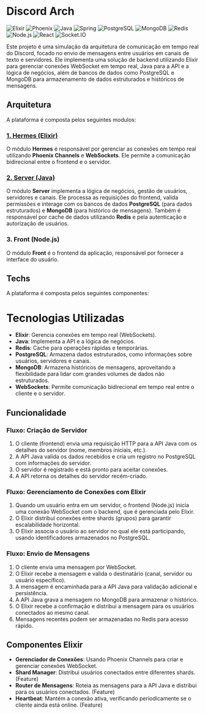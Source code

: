 # Discord Arch

![Elixir](https://img.shields.io/badge/Elixir-4B275F?style=for-the-badge&logo=elixir&logoColor=white)
![Phoenix](https://img.shields.io/badge/Phoenix%20Framework-FD4F00?style=for-the-badge&logo=phoenixframework&logoColor=fff)
![Java](https://img.shields.io/badge/Java-007396?style=for-the-badge&logo=java&logoColor=ffffff)
![Spring](https://img.shields.io/badge/Spring-6DB33F?style=for-the-badge&logo=spring&logoColor=white)
![PostgreSQL](https://img.shields.io/badge/PostgreSQL-4169E1?style=for-the-badge&logo=postgresql&logoColor=ffffff)
![MongoDB](https://img.shields.io/badge/MongoDB-47A248?style=for-the-badge&logo=mongodb&logoColor=ffffff)
![Redis](https://img.shields.io/badge/Redis-D92D2A?style=for-the-badge&logo=redis&logoColor=ffffff)
![Node.js](https://img.shields.io/badge/Node.js-339933?style=for-the-badge&logo=node.js&logoColor=ffffff)
![React](https://img.shields.io/badge/React-61DAFB?style=for-the-badge&logo=react&logoColor=000000)
![Socket.IO](https://img.shields.io/badge/Socket.IO-010001?style=for-the-badge&logo=socket-dot-io&logoColor=ffffff)

Este projeto é uma simulação da arquitetura de comunicação em tempo real do Discord, focado no envio de mensagens entre usuários em canais de texto e servidores. Ele implementa uma solução de backend utilizando Elixir para gerenciar conexões WebSocket em tempo real, Java para a API e a lógica de negócios, além de bancos de dados como PostgreSQL e MongoDB para armazenamento de dados estruturados e históricos de mensagens.

## Arquitetura

A plataforma é composta pelos seguintes modulos:

### [1. Hermes (Elixir)](https://github.com/lucasramallo/discord-arch/tree/main/hermes)

O módulo **Hermes** é responsável por gerenciar as conexões em tempo real utilizando **Phoenix Channels** e **WebSockets**. Ele permite a comunicação bidirecional entre o frontend e o servidor.

### [2. Server (Java)](https://github.com/lucasramallo/discord-arch/tree/main/server)

O módulo **Server** implementa a lógica de negócios, gestão de usuários, servidores e canais. Ele processa as requisições do frontend, valida permissões e interage com os bancos de dados **PostgreSQL** (para dados estruturados) e **MongoDB** (para histórico de mensagens). Também é responsável por cache de dados utilizando **Redis** e pela autenticação e autorização de usuários.

### **3. Front (Node.js)**

O módulo **Front** é o frontend da aplicação, responsável por fornecer a interface do usuário.

## Techs

A plataforma é composta pelos seguintes componentes:

# Tecnologias Utilizadas

- **Elixir**: Gerencia conexões em tempo real (WebSockets).
- **Java**: Implementa a API e a lógica de negócios.
- **Redis**: Cache para operações rápidas e temporárias.
- **PostgreSQL**: Armazena dados estruturados, como informações sobre usuários, servidores e canais.
- **MongoDB**: Armazena históricos de mensagens, aproveitando a flexibilidade para lidar com grandes volumes de dados não estruturados.
- **WebSockets**: Permite comunicação bidirecional em tempo real entre o cliente e o servidor.

## Funcionalidade

### Fluxo: Criação de Servidor

1. O cliente (frontend) envia uma requisição HTTP para a API Java com os detalhes do servidor (nome, membros iniciais, etc.).
2. A API Java valida os dados recebidos e cria um registro no PostgreSQL com informações do servidor.
3. O servidor é registrado e está pronto para aceitar conexões.
4. A API retorna os detalhes do servidor recém-criado.

### Fluxo: Gerenciamento de Conexões com Elixir

1. Quando um usuário entra em um servidor, o frontend (Node.js) inicia uma conexão WebSocket com o backend, que é gerenciada pelo Elixir.
2. O Elixir distribui conexões entre shards (grupos) para garantir escalabilidade horizontal.
3. O Elixir associa o usuário ao servidor no qual ele está participando, usando identificadores armazenados no PostgreSQL.

### Fluxo: Envio de Mensagens

1. O cliente envia uma mensagem por WebSocket.
2. O Elixir recebe a mensagem e valida o destinatário (canal, servidor ou usuário específico).
3. A mensagem é encaminhada para a API Java para validação adicional e persistência.
4. A API Java grava a mensagem no MongoDB para armazenar o histórico.
5. O Elixir recebe a confirmação e distribui a mensagem para os usuários conectados ao mesmo canal.
6. Mensagens recentes podem ser armazenadas no Redis para acesso rápido.

## Componentes Elixir

- **Gerenciador de Conexões**: Usando Phoenix Channels para criar e gerenciar conexões WebSocket.
- **Shard Manager**: Distribui usuários conectados entre diferentes shards. (Feature)
- **Router de Mensagens**: Roteia as mensagens para a API Java e distribui para os usuários conectados. (Feature)
- **Heartbeat**: Mantém a conexão ativa, verificando periodicamente se o cliente ainda está online. (Feature)
